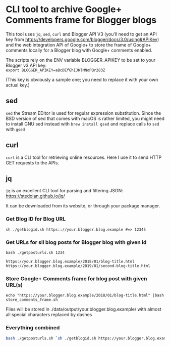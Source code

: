 # CLI tool to archive Google+ Comments frame for Blogger blogs

This tool uses `jq`, `sed`, `curl` and Blogger API V3 (you'll need to get an API key from https://developers.google.com/blogger/docs/3.0/using#APIKey) and the web integration API of Google+ to store the frame of Google+ comments locally for a Blogger blog with Google+ comments enabled.

The scripts rely on the ENV variable BLOGGER_APIKEY to be set to your Blogger v3 API key:  
`export BLOGGER_APIKEY=aBcDEfGhIJKlMNoPQr283Z`

(This key is obviously a sample one; you need to replace it with your own actual key.)

## sed
`sed` the Stream EDitor is used for regular expression substitution. Since the BSD version of sed that comes with macOS is rather limited, you might need to install GNU sed instead with `brew install gsed` and replace calls to `sed` with `gsed`

## curl
`curl` is a CLI tool for retrieving online resources. Here I use it to send HTTP GET requests to the APIs.

## jq
`jq` is an excellent CLI tool for parsing and filtering JSON: 
https://stedolan.github.io/jq/

It can be downloaded from its website, or through your package manager.

### Get Blog ID for Blog URL
`sh ./getblogid.sh https:://your.blogger.blog.example #=> 12345`

### Get URLs for sll blog posts for Blogger blog with given id
`bash ./getposturls.sh 1234`
```
https://your.blogger.blog.example/2018/01/blog-title.html
https://your.blogger.blog.example/2019/01/second-blog-title.html
```

### Store Google+ Comments frame for blog post with given URL(s)
`echo "https://your.blogger.blog.example/2018/01/blog-title.html" |bash store_comments_frame.sh` 

Files will be stored in ./data/output/your.blogger.blog.example/ with almost all special characters replaced by dashes

### Everything combined
```bash 
bash ./getposturls.sh `sh ./getblogid.sh https://your.blogger.blog.example/`| bash store_comments_frame.sh
```